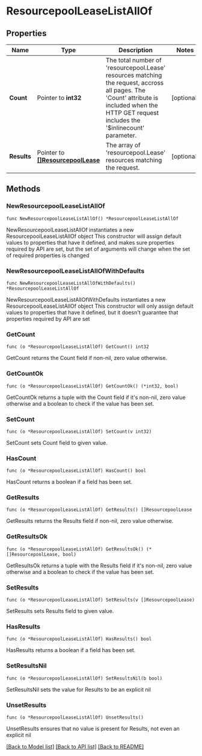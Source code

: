 # ResourcepoolLeaseListAllOf

## Properties

Name | Type | Description | Notes
------------ | ------------- | ------------- | -------------
**Count** | Pointer to **int32** | The total number of &#39;resourcepool.Lease&#39; resources matching the request, accross all pages. The &#39;Count&#39; attribute is included when the HTTP GET request includes the &#39;$inlinecount&#39; parameter. | [optional] 
**Results** | Pointer to [**[]ResourcepoolLease**](ResourcepoolLease.md) | The array of &#39;resourcepool.Lease&#39; resources matching the request. | [optional] 

## Methods

### NewResourcepoolLeaseListAllOf

`func NewResourcepoolLeaseListAllOf() *ResourcepoolLeaseListAllOf`

NewResourcepoolLeaseListAllOf instantiates a new ResourcepoolLeaseListAllOf object
This constructor will assign default values to properties that have it defined,
and makes sure properties required by API are set, but the set of arguments
will change when the set of required properties is changed

### NewResourcepoolLeaseListAllOfWithDefaults

`func NewResourcepoolLeaseListAllOfWithDefaults() *ResourcepoolLeaseListAllOf`

NewResourcepoolLeaseListAllOfWithDefaults instantiates a new ResourcepoolLeaseListAllOf object
This constructor will only assign default values to properties that have it defined,
but it doesn't guarantee that properties required by API are set

### GetCount

`func (o *ResourcepoolLeaseListAllOf) GetCount() int32`

GetCount returns the Count field if non-nil, zero value otherwise.

### GetCountOk

`func (o *ResourcepoolLeaseListAllOf) GetCountOk() (*int32, bool)`

GetCountOk returns a tuple with the Count field if it's non-nil, zero value otherwise
and a boolean to check if the value has been set.

### SetCount

`func (o *ResourcepoolLeaseListAllOf) SetCount(v int32)`

SetCount sets Count field to given value.

### HasCount

`func (o *ResourcepoolLeaseListAllOf) HasCount() bool`

HasCount returns a boolean if a field has been set.

### GetResults

`func (o *ResourcepoolLeaseListAllOf) GetResults() []ResourcepoolLease`

GetResults returns the Results field if non-nil, zero value otherwise.

### GetResultsOk

`func (o *ResourcepoolLeaseListAllOf) GetResultsOk() (*[]ResourcepoolLease, bool)`

GetResultsOk returns a tuple with the Results field if it's non-nil, zero value otherwise
and a boolean to check if the value has been set.

### SetResults

`func (o *ResourcepoolLeaseListAllOf) SetResults(v []ResourcepoolLease)`

SetResults sets Results field to given value.

### HasResults

`func (o *ResourcepoolLeaseListAllOf) HasResults() bool`

HasResults returns a boolean if a field has been set.

### SetResultsNil

`func (o *ResourcepoolLeaseListAllOf) SetResultsNil(b bool)`

 SetResultsNil sets the value for Results to be an explicit nil

### UnsetResults
`func (o *ResourcepoolLeaseListAllOf) UnsetResults()`

UnsetResults ensures that no value is present for Results, not even an explicit nil

[[Back to Model list]](../README.md#documentation-for-models) [[Back to API list]](../README.md#documentation-for-api-endpoints) [[Back to README]](../README.md)


